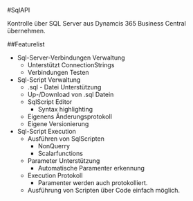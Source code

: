 #SqlAPI

Kontrolle über SQL Server aus Dynamcis 365 Business Central übernehmen.

##Featurelist

+  Sql-Server-Verbindungen Verwaltung
    - Unterstützt ConnectionStrings
    - Verbindungen Testen
+ Sql-Script Verwaltung
    - .sql - Datei Unterstützung
    - Up-/Download von .sql Datein
    - SqlScript Editor
        * Syntax highlighting
    - Eigenens Änderungsprotokoll
    - Eigene Versionierung
+ Sql-Script Execution
    - Ausführen von SqlScripten
        * NonQuerry
        * Scalarfunctions
    - Parameter Unterstützung
        * Automatische Paramenter erkennung
    - Execution Protokoll
        * Paramenter werden auch protokolliert.
    - Ausführung von Scripten über Code einfach möglich.

    